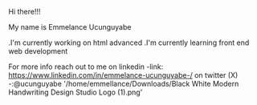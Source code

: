 Hi there!!! 

My name is Emmelance Ucunguyabe

.I'm currently working on html advanced 
.I'm currently learning front end web development 

For more info reach out to me on linkedin 
                                  -link: https://www.linkedin.com/in/emmelance-ucunguyabe-/
                            on twitter (X)
                                   -:@ucunguyabe
'/home/emmellance/Downloads/Black White Modern Handwriting Design Studio Logo (1).png'

